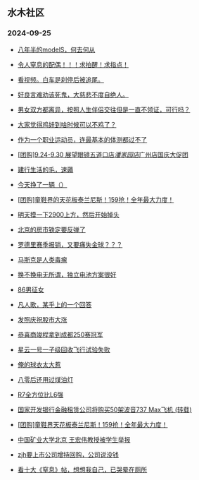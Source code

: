 ## 水木社区 
### 2024-09-25

+ [八年半的modelS，何去何从](https://www.newsmth.net/nForum/article/GreenAuto/1676205)

+ [令人窒息的配偶！！！求拍醒！求指点！](https://www.newsmth.net/nForum/article/FamilyLife/1766861460)

+ [看视频。白车是刹停后被追尾。](https://www.newsmth.net/nForum/article/AutoWorld/1944920556)

+ [好良言难劝该死鬼，大慈悲不度自绝人。](https://www.newsmth.net/nForum/article/OurEstate/3093931)

+ [男女双方都离异，按照人生伴侣交往但是一直不领证，可行吗？](https://www.newsmth.net/nForum/article/Divorce/2098404)

+ [大家觉得鸡娃到啥时候可以不鸡了？](https://www.newsmth.net/nForum/article/ChildEducation/2441805)

+ [作为一个职业运动员，连最基本的体测都过不了](https://www.newsmth.net/nForum/article/BasketballForum/4935325)

+ [[团购]9.24-9.30 展望眼镜五道口店*潘家园店*广州店国庆大促团](https://www.newsmth.net/nForum/article/ADAgent_TG/1326200)

+ [建行生活的毛，速薅](https://www.newsmth.net/nForum/article/CouponsLife/4503684)

+ [今天挣了一辆（）](https://www.newsmth.net/nForum/article/Stock/10929569)

+ [[团购]童鞋界的天花板泰兰尼斯！159抢！全年最大力度！](https://www.newsmth.net/nForum/article/ADAgent_TG/1326258)

+ [明天摸一下2900上方，然后开始掉头](https://www.newsmth.net/nForum/article/Stock/10930010)

+ [北京的房市铁定要反弹了](https://www.newsmth.net/nForum/article/OurEstate/3095200)

+ [罗德里赛季报销，又要痛失金球？？？](https://www.newsmth.net/nForum/article/WorldSoccer/18100101)

+ [马斯克是人类毒瘤](https://www.newsmth.net/nForum/article/AutoWorld/1944921423)

+ [换不换电无所谓，独立电池方案很好](https://www.newsmth.net/nForum/article/GreenAuto/1677614)

+ [86男征女](https://www.newsmth.net/nForum/article/PieLove/2882655)

+ [凡人歌，某乎上的一个回答](https://www.newsmth.net/nForum/article/Age/20374984)

+ [发照庆祝股市大涨](https://www.newsmth.net/nForum/article/FashionShow/513274)

+ [恭喜商竣程拿到成都250赛冠军](https://www.newsmth.net/nForum/article/Tennis/1179469)

+ [星云一号一子级回收飞行试验失败](https://www.newsmth.net/nForum/article/Aero/467034)

+ [俺的球衣太大惹](https://www.newsmth.net/nForum/article/WorldSoccer/18100054)

+ [八零后还用过煤油灯](https://www.newsmth.net/nForum/article/Age/20375073)

+ [R7全方位比L6强](https://www.newsmth.net/nForum/article/GreenAuto/1677554)

+ [国家开发银行金融租赁公司将购买50架波音737 Max飞机 (转载)](https://www.newsmth.net/nForum/article/Flyers/234767)

+ [[团购]童鞋界天花板泰兰尼斯！159抢！全年最大力度！](https://www.newsmth.net/nForum/article/ADAgent_TG/1326258)

+ [中国矿业大学北京 王宏伟教授被学生举报](https://www.newsmth.net/nForum/article/QingJiao/889286)

+ [zjh要上市公司增持回购，公司说没钱](https://www.newsmth.net/nForum/article/Stock/10930046)

+ [看十大《窒息》帖，想想我自己，已哭晕在厕所](https://www.newsmth.net/nForum/article/Divorce/2098641)

